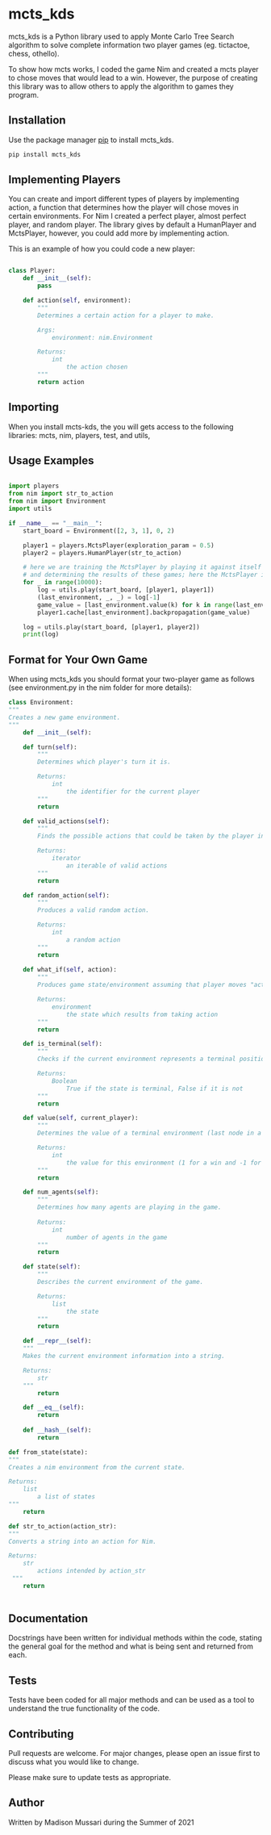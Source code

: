 # mcts_kds

mcts_kds is a Python library used to apply Monte Carlo Tree Search algorithm to solve complete information two player games (eg. tictactoe, chess, othello).

To show how mcts works, I coded the game Nim and created a mcts player to chose moves that would lead to a win. However, the purpose of creating this library was to allow others to apply the algorithm to games they program.

## Installation

Use the package manager [pip](https://pip.pypa.io/en/stable/) to install mcts_kds.

```bash
pip install mcts_kds
```

## Implementing Players

You can create and import different types of players by implementing action, a function that determines how the player will chose moves in certain environments. For Nim I created a perfect player, almost perfect player, and random player. The library gives by default a HumanPlayer and MctsPlayer, however, you could add more by implementing action.

This is an example of how you could code a new player:

```python

class Player:
    def __init__(self):
        pass

    def action(self, environment):
        """
        Determines a certain action for a player to make.

        Args:
            environment: nim.Environment

        Returns:
            int
                the action chosen
        """
        return action

```

## Importing

When you install mcts-kds, the you will gets access to the following libraries:
mcts, nim, players, test, and utils,

## Usage Examples

```python

import players
from nim import str_to_action
from nim import Environment
import utils

if __name__ == "__main__":
    start_board = Environment([2, 3, 1], 0, 2)

    player1 = players.MctsPlayer(exploration_param = 0.5)
    player2 = players.HumanPlayer(str_to_action)

    # here we are training the MctsPlayer by playing it against itself for multiple rounds 
    # and determining the results of these games; here the MctsPlayer is self-playing for 10000 rounds
    for _ in range(10000):
        log = utils.play(start_board, [player1, player1])
        (last_environment, _, _) = log[-1]
        game_value = [last_environment.value(k) for k in range(last_environment.num_agents())]
        player1.cache[last_environment].backpropagation(game_value)

    log = utils.play(start_board, [player1, player2])
    print(log)

```

## Format for Your Own Game

When using mcts_kds you should format your two-player game as follows (see environment.py in the nim folder for more details):

```python
class Environment:
"""
Creates a new game environment.
"""
    def __init__(self):

    def turn(self):
        """
        Determines which player's turn it is. 

        Returns:
            int
                the identifier for the current player
        """
        return

    def valid_actions(self):
        """
        Finds the possible actions that could be taken by the player in the current environment. 

        Returns:
            iterator
                an iterable of valid actions
        """
        return

    def random_action(self):
        """
        Produces a valid random action.

        Returns:
            int
                a random action
        """
        return
    
    def what_if(self, action):
        """
        Produces game state/environment assuming that player moves "action". 

        Returns:
            environment
                the state which results from taking action
        """
        return

    def is_terminal(self):
        """
        Checks if the current environment represents a terminal position. 

        Returns:
            Boolean
                True if the state is terminal, False if it is not
        """
        return

    def value(self, current_player):
        """
        Determines the value of a terminal environment (last node in a branch). If the environment is not terminal, it returns None.

        Returns:
            int
                the value for this environment (1 for a win and -1 for a loss) when the environment is not terminal, it returns None.
        """
        return

    def num_agents(self):
        """
        Determines how many agents are playing in the game.
        
        Returns:
            int
                number of agents in the game
        """
        return

    def state(self):
        """
        Describes the current environment of the game.

        Returns:
            list
                the state 
        """
        return

    def __repr__(self):
    """
    Makes the current environment information into a string.

    Returns:
        str
    """
        return

    def __eq__(self):
        return
    
    def __hash__(self):
        return

def from_state(state):
"""
Creates a nim environment from the current state.

Returns:
    list
        a list of states
"""
    return

def str_to_action(action_str):
"""
Converts a string into an action for Nim.

Returns:
    str
        actions intended by action_str
 """
    return
 
```

## Documentation

Docstrings have been written for individual methods within the code, stating the general goal for the method and what is being sent and returned from each.

## Tests

Tests have been coded for all major methods and can be used as a tool to understand the true functionality of the code.

## Contributing

Pull requests are welcome. For major changes, please open an issue first to discuss what you would like to change.

Please make sure to update tests as appropriate.

## Author

Written by Madison Mussari during the Summer of 2021
